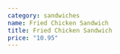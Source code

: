 ```yaml
---
category: sandwiches
name: Fried Chicken Sandwich
title: Fried Chicken Sandwich
price: "10.95"
---
```

